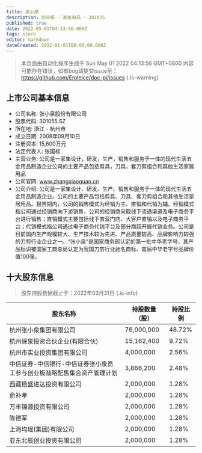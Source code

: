 ```yaml
---
title: 张小泉
description: 创业板 - 家居用品 - 301055
published: true
date: 2022-05-01T04:13:56.000Z
tags: stock
editor: markdown
dateCreated: 2022-01-01T00:00:00.000Z
---
```


> 本页面由自动化程序生成于 Sun May 01 2022 04:13:56 GMT+0800
> 内容可能存在错误，如有bug请提交issue至：https://github.com/Eroleice/doc-pi/issues
{.is-warning}

## 上市公司基本信息
- 公司名称: 张小泉股份有限公司
- 股票代码: 301055.SZ
- 所在地: 浙江 - 杭州市
- 成立日期: 2008年09月10日
- 注册资本: 15,600万元
- 法定代表人: 张国标
- 主营业务: 公司是一家集设计，研发，生产，销售和服务于一体的现代生活五金用品制造企业公司的主要产品包括剪具，刀具，套刀剪组合和其他生活家居用品
- 公司官网: www.zhangxiaoquan.cn
- 公司介绍: 公司是一家集设计、研发、生产、销售和服务于一体的现代生活五金用品制造企业。公司的主要产品包括剪具、刀具、套刀剪组合和其他生活家居用品。报告期内，公司的销售模式为经销为主、直销和代销为辅。经销模式指公司通过经销商向下游销售，公司的经销商采取线下流通渠道及电子商务平台进行销售；直销模式主要包括线下直营门店、大客户直销以及电子商务平台；代销模式指公司通过电子商务代销平台及部分商超开展代销业务。公司是目前国内生产规模较大、生产技术较为先进、产品质量较高、品牌影响力较强的刀剪行业企业之一。“张小泉”是国家商务部认定的第一批中华老字号，其产品标识被国家工商总局认定为我国刀剪行业驰名商标、首届中华老字号品牌价值100强。


## 十大股东信息
> 股东持股数据截止于：2022年03月31日
{.is-info}

| 股东名称 | 持股数量（股） | 持股比例 |
| --- | --- | --- |
| 杭州张小泉集团有限公司 | 76,000,000 | 48.72% |
| 杭州嵘泉投资合伙企业(有限合伙) | 15,162,400 | 9.72% |
| 杭州市实业投资集团有限公司 | 4,000,000 | 2.56% |
| 中信证券-中信银行-中信证券张小泉员工参与创业板战略配售集合资产管理计划 | 3,866,200 | 2.48% |
| 西藏稳盛进达投资有限公司 | 2,000,000 | 1.28% |
| 俞补孝 | 2,000,000 | 1.28% |
| 万丰锦源投资有限公司 | 2,000,000 | 1.28% |
| 陈德军 | 2,000,000 | 1.28% |
| 上海均瑶(集团)有限公司 | 2,000,000 | 1.28% |
| 亚东北辰创业投资有限公司 | 2,000,000 | 1.28% |





